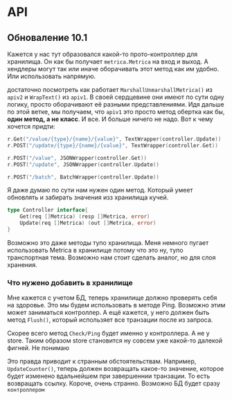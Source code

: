 # API

## Обноваление 10.1

Кажется у нас тут образовался какой-то прото-контроллер для хранилища. Он как бы получает `metrica.Metrica` на вход и выход. А хендлеры могут так или иначе оборачивать этот метод как им удобно. Или использовать напрямую.

достаточно посмотреть как работает `MarshallUnmarshallMetrica()` из `apiv2` и `WrapText()` из `apiv1`. В своей сердцевине они имеют по сути одну логику, просто оборачивают её разными представлениями. Идя дальше по этой ветке, мы получаем, что `apiv1` это просто метод обертка как бы, **один метод, а не класс**. И все. И больше ничего не надо. Вот к чему хочется придти:

```go
r.Get("/value/{type}/{name}/{value}", TextWrapper(controller.Update))
r.POST("/update/{type}/{name}/{value}", TextWrapper(controller.Get))

r.POST("/value", JSONWrapper(controller.Get))
r.POST("/update", JSONWrapper(controller.Update))

r.POST("/batch", BatchWrapper(controller.Update))
```

Я даже думаю по сути нам нужен один метод. Который умеет обновлять и забирать значения изз хранилища кучей.

```go
type Controller interface{
    Get(req []Metrica) (resp []Metrica, error)
    Update(req []Metrica) (out []Metrica, error)
}
```

Возможно это даже методы тупо хранилища. Меня немного пугает использовать Metrica в хранилище потому что это ну, тупо транспортная тема. Возможно нам стоит сделать аналог, но для слоя хранения.

### Что нужено добавить в хранилище

Мне кажется с учетом БД, теперь хранилище должно проверять себя на здоровье. Это мы будем использовать в методе Ping. Возможно этим может заниматься контроллер. А ещё кажется, у него должен быть метод `Flush()`, который использяет все транзации после из запроса.

Скорее всего метод `Check/Ping` будет именно у контроллера. А не у store. Таким образом store становится ну совсем уже какой-то далекой фигней. Не понимаю

Это правда приводит к странным обстоятельствам. Например, `UpdateCounter()`, теперь должен возвращать какое-то значение, которое будет изменено вдальнейшем при завершеннии транзации. То есть возвращать ссылку. Короче, очень странно. Возможно БД будет сразу `контроллером`